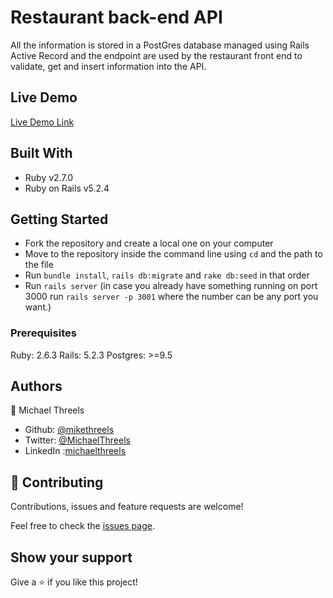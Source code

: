 # Restaurant back-end API

All the information is stored in a PostGres database managed using Rails Active Record and the endpoint are used by the restaurant front end to validate, get and insert information into the API.

## Live Demo
[Live Demo Link](https://young-ravine-05224.herokuapp.com/)

## Built With

- Ruby v2.7.0
- Ruby on Rails v5.2.4

## Getting Started
- Fork the repository and create a local one on your computer
- Move to the repository inside the command line using `cd` and the path to the file
- Run `bundle install`, `rails db:migrate` and `rake db:seed` in that order
- Run `rails server` (in case you already have something running on port 3000 run `rails server -p 3001` where the number can be any port you want.)


### Prerequisites

Ruby: 2.6.3
Rails: 5.2.3
Postgres: >=9.5


## Authors
👤 Michael Threels
- Github: [@mikethreels](https://github.com/mikethreels)
- Twitter: [@MichaelThreels](https://twitter.com/MichaelThreels)
- LinkedIn :[michaelthreels](https://www.linkedin.com/in/michael-threels-24101991)

## 🤝 Contributing

Contributions, issues and feature requests are welcome!

Feel free to check the [issues page](issues/).

## Show your support

Give a ⭐️ if you like this project!

